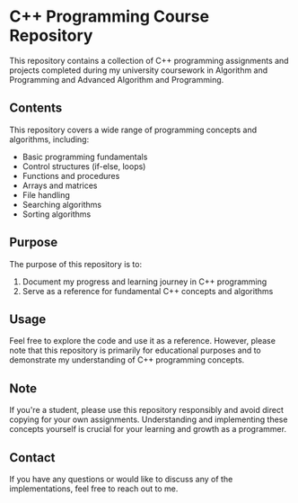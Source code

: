 # C++ Programming Course Repository

This repository contains a collection of C++ programming assignments and projects completed during my university coursework in Algorithm and Programming and Advanced Algorithm and Programming.

## Contents

This repository covers a wide range of programming concepts and algorithms, including:

- Basic programming fundamentals
- Control structures (if-else, loops)
- Functions and procedures
- Arrays and matrices
- File handling
- Searching algorithms
- Sorting algorithms 

## Purpose

The purpose of this repository is to:
1. Document my progress and learning journey in C++ programming
2. Serve as a reference for fundamental C++ concepts and algorithms

## Usage

Feel free to explore the code and use it as a reference. However, please note that this repository is primarily for educational purposes and to demonstrate my understanding of C++ programming concepts.

## Note

If you're a student, please use this repository responsibly and avoid direct copying for your own assignments. Understanding and implementing these concepts yourself is crucial for your learning and growth as a programmer.

## Contact

If you have any questions or would like to discuss any of the implementations, feel free to reach out to me.
